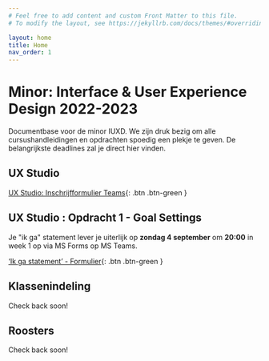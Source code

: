 ```yaml
---
# Feel free to add content and custom Front Matter to this file.
# To modify the layout, see https://jekyllrb.com/docs/themes/#overriding-theme-defaults

layout: home
title: Home
nav_order: 1
---
```


# Minor: Interface & User Experience Design 2022-2023

Documentbase voor de minor IUXD. 
We zijn druk bezig om alle cursushandleidingen en opdrachten spoedig een plekje te geven. 
De belangrijkste deadlines zal je direct hier vinden.

## UX Studio 

[UX Studio: Inschrijfformulier Teams](https://forms.office.com/r/2DLBcnbnah){: .btn .btn-green }


## UX Studio : Opdracht 1 - Goal Settings

Je "ik ga" statement lever je uiterlijk op **zondag 4 september** om
**20:00** in week 1 op via MS Forms op MS Teams.

[‘Ik ga statement’ - Formulier](https://forms.office.com/r/RvPe27Rv9D){: .btn .btn-green }

## Klassenindeling
Check back soon!

## Roosters
Check back soon!